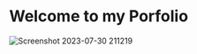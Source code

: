 # Welcome to my Porfolio 

![Screenshot 2023-07-30 211219](https://github.com/Ak-nut-47/Ak-nut-47.github.io/assets/104593018/321363cb-9d90-407c-8b1d-04c5ed634589)
